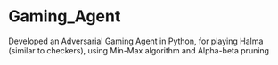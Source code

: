# Gaming_Agent
Developed an Adversarial Gaming Agent in Python, for playing Halma (similar to checkers), using Min-Max algorithm and Alpha-beta pruning
